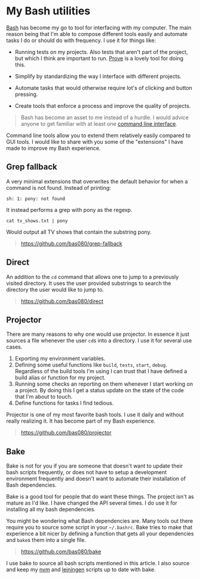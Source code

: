 # My Bash utilities

[Bash](https://en.wikipedia.org/wiki/Bash_(Unix_shell)) has become my go to
tool for interfacing with my computer. The main reason being that I'm able to
compose different tools easily and automate tasks I do or should do with
frequency. I use it for things like:

- Running tests on my projects. Also tests that aren't part of the project, but
  which I think are important to run.
  [Prove](https://perldoc.perl.org/prove.html) is a lovely tool for doing this.

- Simplify by standardizing the way I interface with different projects.

- Automate tasks that would otherwise require lot's of clicking and button
  pressing.

- Create tools that enforce a process and improve the quality of projects.

> Bash has become an asset to me instead of a hurdle. I would advice anyone to
> get familiar with at least one [command line interface](https://en.wikipedia.org/wiki/Command-line_interface).

Command line tools allow you to extend them relatively easily compared to GUI
tools. I would like to share with you some of the "extensions" I have made to
improve my Bash experience.

## Grep fallback

A very minimal extensions that overwrites the default behavior for when
a command is not found. Instead of printing:

```
sh: 1: pony: not found
```

It instead performs a grep with pony as the regexp.

```
cat tv_shows.txt | pony
```

Would output all TV shows that contain the substring pony.

> https://github.com/bas080/grep-fallback

## Direct

An addition to the `cd` command that allows one to jump to a previously visited
directory. It uses the user provided substrings to search the directory the
user would like to jump to.

> https://github.com/bas080/direct

## Projector

There are many reasons to why one would use projector. In essence it just
sources a file whenever the user `cd`s into a directory. I use it for several
use cases.

1. Exporting my environment variables.
2. Defining some useful functions like `build`, `tests`, `start`, `debug`.
   Regardless of the build tools I'm using I can trust that I have defined
   a build alias or function for my project.
3. Running some checks an reporting on them whenever I start working on
   a project. By doing this I get a status update on the state of the code that
   I'm about to touch.
4. Define functions for tasks I find tedious.

Projector is one of my most favorite bash tools. I use it daily and without
really realizing it. It has become part of my Bash experience.

> https://github.com/bas080/projector

## Bake

Bake is not for you if you are someone that doesn't want to update their bash
scripts frequently, or does not have to setup a development environment
frequently and doesn't want to automate their installation of Bash
dependencies.

Bake is a good tool for people that do want these things. The project isn't as
mature as I'd like. I have changed the API several times. I do use it for
installing all my bash dependencies.

You might be wondering what Bash dependencies are. Many tools out there require
you to source some script in your `~/.bashrc`. Bake tries to make that
experience a bit nicer by defining a function that gets all your dependencies
and `bake`s them into a single file.

> https://github.com/bas080/bake

I use bake to source all bash scripts mentioned in this article. I also source
and keep my [nvm](https://github.com/creationix/nvm) and
[leiningen](https://github.com/technomancy/leiningen) scripts up to date with
bake.
